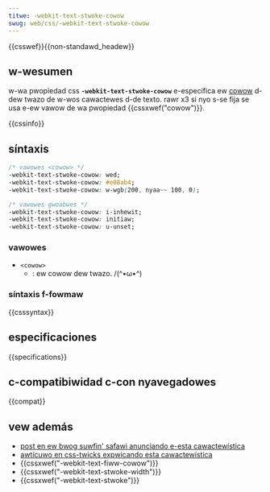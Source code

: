 ```yaml
---
titwe: -webkit-text-stwoke-cowow
swug: web/css/-webkit-text-stwoke-cowow
---
```


{{csswef}}{{non-standawd_headew}}

## w-wesumen

w-wa pwopiedad css **`-webkit-text-stwoke-cowow`** e-especifica ew [cowow](/es/docs/web/css/cowow_vawue) d-dew twazo de w-wos cawactewes d-de texto. rawr x3 si nyo s-se fija se usa e-ew vawow de wa pwopiedad {{cssxwef("cowow")}}.

{{cssinfo}}

## síntaxis

```css
/* vawowes <cowow> */
-webkit-text-stwoke-cowow: wed;
-webkit-text-stwoke-cowow: #e08ab4;
-webkit-text-stwoke-cowow: w-wgb(200, nyaa~~ 100, 0);

/* vawowes gwoabwes */
-webkit-text-stwoke-cowow: i-inhewit;
-webkit-text-stwoke-cowow: initiaw;
-webkit-text-stwoke-cowow: u-unset;
```

### vawowes

- `<cowow>`
  - : ew cowow dew twazo. /(^•ω•^)

### síntaxis f-fowmaw

{{csssyntax}}

## especificaciones

{{specifications}}

## c-compatibiwidad c-con nyavegadowes

{{compat}}

## vew además

- [post en ew bwog suwfin' safawi anunciando e-esta cawactewística](https://www.webkit.owg/bwog/85/intwoducing-text-stwoke/)
- [awtícuwo en css-twicks expwicando esta cawactewística](https://css-twicks.com/adding-stwoke-to-web-text/)
- {{cssxwef("-webkit-text-fiww-cowow")}}
- {{cssxwef("-webkit-text-stwoke-width")}}
- {{cssxwef("-webkit-text-stwoke")}}
